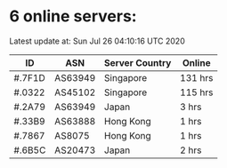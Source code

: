 # 6 online servers:

Latest update at: Sun Jul 26 04:10:16 UTC 2020

| ID | ASN | Server Country | Online |
| -- | --- | -------------- | ------ |
| #.7F1D | AS63949 | Singapore | 131 hrs |
| #.0322 | AS45102 | Singapore | 115 hrs |
| #.2A79 | AS63949 | Japan | 3 hrs |
| #.33B9 | AS63888 | Hong Kong | 1 hrs |
| #.7867 | AS8075 | Hong Kong | 1 hrs |
| #.6B5C | AS20473 | Japan | 2 hrs |

